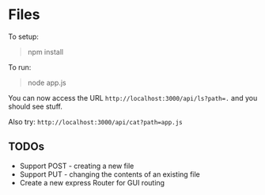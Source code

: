 # Files #

To setup:
> npm install

To run:
> node app.js

You can now access the URL `http://localhost:3000/api/ls?path=.` and you should see stuff.

Also try:
`http://localhost:3000/api/cat?path=app.js`

## TODOs ##

* Support POST - creating a new file
* Support PUT - changing the contents of an existing file
* Create a new express Router for GUI routing